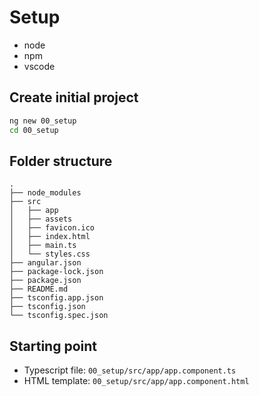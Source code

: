 # Setup

- node
- npm
- vscode

## Create initial project

```bash
ng new 00_setup
cd 00_setup
```

## Folder structure

```
.
├── node_modules
├── src
│   ├── app
│   ├── assets
│   ├── favicon.ico
│   ├── index.html
│   ├── main.ts
│   └── styles.css
├── angular.json
├── package-lock.json
├── package.json
├── README.md
├── tsconfig.app.json
├── tsconfig.json
└── tsconfig.spec.json
```

## Starting point

- Typescript file: `00_setup/src/app/app.component.ts`
- HTML template: `00_setup/src/app/app.component.html`
